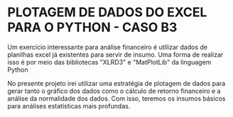 # PLOTAGEM DE DADOS DO EXCEL PARA O PYTHON - CASO B3

Um exercício interessante para análise financeiro é utilizar dados de planilhas excel já existentes para servir de insumo.
Uma forma de realizar isso é por meio das bibliotecas "XLRD3" e "MatPlotLib" da linguagem Python

No presente projeto irei utilizar uma estratégia de plotagem de dados para gerar tanto o gráfico dos dados como o cálculo de retorno
financeiro e a análise da normalidade dos dados. Com isso, teremos os insumos básicos para análises estatísticas mais profundas. 
